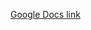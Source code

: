 [Google Docs link](https://docs.google.com/document/d/1tqPDTLZYaZhKxvqT6Y4UMM5Lw7nAc0bejSNITZF5Ssw/edit?usp=share_link)